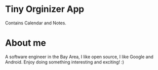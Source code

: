Tiny Orginizer App 
================
Contains Calendar and Notes.


About me 
=================
A software engineer in the Bay Area,
I like open source, I like Google and Android.
Enjoy doing something interesting and exciting! :)


